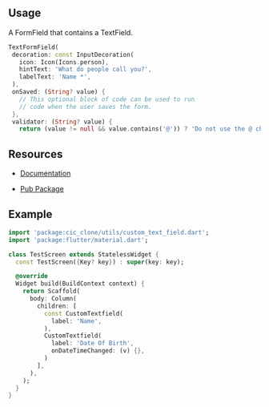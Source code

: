 ## Usage
A FormField that contains a TextField.
 ```dart
 TextFormField(
  decoration: const InputDecoration(
    icon: Icon(Icons.person),
    hintText: 'What do people call you?',
    labelText: 'Name *',
  ),
  onSaved: (String? value) {
    // This optional block of code can be used to run
    // code when the user saves the form.
  },
  validator: (String? value) {
    return (value != null && value.contains('@')) ? 'Do not use the @ char.' : null;

 ```


## Resources
- [Documentation](https://api.flutter.dev/flutter/material/TextFormField-class.html)

- [Pub Package](https://pub.dev/packages/textformfieldcustom)
## Example
```dart
import 'package:cic_clone/utils/custom_text_field.dart';
import 'package:flutter/material.dart';

class TestScreen extends StatelessWidget {
  const TestScreen({Key? key}) : super(key: key);

  @override
  Widget build(BuildContext context) {
    return Scaffold(
      body: Column(
        children: [
          const CustomTextfield(
            label: 'Name',
          ),
          CustomTextfield(
            label: 'Date Of Birth',
            onDateTimeChanged: (v) {},
          )
        ],
      ),
    );
  }
}
```
